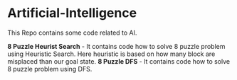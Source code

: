 # Artificial-Intelligence
This Repo contains some code related to AI.

**8 Puzzle Heurist Search** - It contains code how to solve 8 puzzle problem using Heuristic Search. Here heuristic is based on how many block are misplaced than our goal state.
**8 Puzzle DFS** - It contains code how to solve 8 puzzle problem using DFS.
